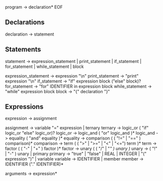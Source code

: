 program                 ->      declaration* EOF

## Declarations
declaration             ->      statement

## Statements
statement               ->      expression_statement | print_statement | if_statement | for_statement | while_statement | block

expression_statement    ->      expression "\n"
print_statement         ->      "print" expression "\n"
if_statement            ->      "if" expression block ("else" block)?
for_statement           ->      "for" IDENTIFIER in expression block
while_statement         ->      "while" expression block
block                   ->      "{" declaration "}"

## Expressions
expression              ->      assignment

assignment              ->      variable "=" expression | ternary
ternary                 ->      logic_or ( "if" logic_or "else" logic_or)?
logic_or                ->      logic_and ( "or" logic_and )*
logic_and               ->      equality ( "and" equality )*
equality                ->      comparison ( ( "!=" | "==" ) comparison)*
comparison              ->      term ( ( ">" | ">=" | "<" | "<=") term )*
term                    ->      factor ( ( "-" | "+" ) factor )*
factor                  ->      unary ( ( "/" | "*" ) unary )*
unary                   ->      ( "!" | "-" ) unary | primary
primary                 ->      "true" | "false" | REAL | INTEGER | "(" expression ")" | variable
variable                ->      IDENTIFIER | member
member                  ->      IDENTIFIER ("." IDENTIFIER)*


arguments               ->      expression*
